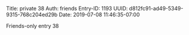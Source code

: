 Title: private 38
Auth: friends
Entry-ID: 1193
UUID: d812fc91-ad49-5349-9315-768c204ed29b
Date: 2019-07-08 11:46:35-07:00

Friends-only entry 38
